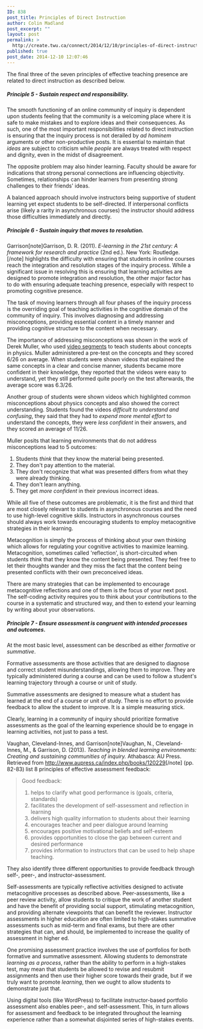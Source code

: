 ```yaml
---
ID: 838
post_title: Principles of Direct Instruction
author: Colin Madland
post_excerpt: ""
layout: post
permalink: >
  http://create.twu.ca/connect/2014/12/10/principles-of-direct-instruction/
published: true
post_date: 2014-12-10 12:07:46
---
```

The final three of the seven principles of effective teaching presence are related to direct instruction as described below.
<h5>Principle 5 - Sustain respect and responsibility.</h5>
The smooth functioning of an online community of inquiry is dependent upon students feeling that the community is a welcoming place where it is safe to make mistakes and to explore ideas and their consequences. As such, one of the most important responsibilities related to direct instruction is ensuring that the inquiry process is not derailed by <em>ad hominem</em> arguments or other non-productive posts. It is essential to maintain that <em>ideas</em> are subject to criticism while <em>people</em> are always treated with respect and dignity, even in the midst of disagreement.

The opposite problem may also hinder learning. Faculty should be aware for indications that strong personal connections are influencing objectivity. Sometimes, relationships can hinder learners from presenting strong challenges to their friends' ideas.

A balanced approach should involve instructors being supportive of student learning yet expect students to be self-directed. If interpersonal conflicts arise (likely a rarity in asynchronous courses) the instructor should address those difficulties immediately and directly.
<h5>Principle 6 - Sustain inquiry that moves to resolution.</h5>
Garrison[note]Garrison, D. R. (2011). <em>E-learning in the 21st century: A framework for research and practice</em> (2nd ed.). New York: Routledge. [/note] highlights the difficulty with ensuring that students in online courses reach the integration and resolution stages of the inquiry process. While a significant issue in resolving this is ensuring that learning activities are designed to promote integration and resolution, the other major factor has to do with ensuring adequate teaching presence, especially with respect to promoting cognitive presence.

The task of moving learners through all four phases of the inquiry process is the overriding goal of teaching activities in the cognitive domain of the community of inquiry. This involves diagnosing and addressing misconceptions, providing essential content in a timely manner and providing cognitive structure to the content when necessary.

The importance of addressing misconceptions was shown in the work of Derek Muller, who used <a href="http://youtu.be/eVtCO84MDj8?t=1m21s" target="_blank" rel="noopener noreferrer">video segments</a> to teach students about concepts in physics. Muller administered a pre-test on the concepts and they scored 6/26 on average. When students were shown videos that explained the same concepts in a clear and concise manner, students became more confident in their knowledge, they reported that the videos were easy to understand, yet they still performed quite poorly on the test afterwards, the average score was 6.3/26.

Another group of students were shown videos which highlighted common misconceptions about physics concepts and also showed the correct understanding. Students found the videos <em>difficult to understand and confusing</em>, they said that they had to <em>expend more mental effort</em> to understand the concepts, they were <em>less confident</em> in their answers, and they scored an average of 11/26.

Muller posits that learning environments that do not address misconceptions lead to 5 outcomes:
<ol>
	<li>Students <em>think</em> that they know the material being presented.</li>
	<li>They don't pay attention to the material.</li>
	<li>They don't recognize that what was presented differs from what they were already thinking.</li>
	<li>They don't learn anything.</li>
	<li>They get <em>more confident</em> in their previous incorrect ideas.</li>
</ol>
While all five of these outcomes are problematic, it is the first and third that are most closely relevant to students in asynchronous courses and the need to use high-level cognitive skills. Instructors in asynchronous courses should always work towards encouraging students to employ metacognitive strategies in their learning.

Metacognition is simply the process of thinking about your own thinking which allows for regulating your cognitive activities to maximize learning. Metacognition, sometimes called 'reflection', is short-circuited when students <em>think</em> that they know the content being presented. They feel free to let their thoughts wander and they miss the fact that the content being presented conflicts with their own preconceived ideas.

There are many strategies that can be implemented to encourage metacognitive reflections and one of them is the focus of your next post. The self-coding activity requires you to think about your contributions to the course in a systematic and structured way, and then to extend your learning by writing about your observations.
<h5>Principle 7 - Ensure assessment is congruent with intended processes and outcomes.</h5>
At the most basic level, assessment can be described as either <em>formative</em> or <em>summative</em>.

Formative assessments are those activities that are designed to diagnose and correct student misunderstandings, allowing them to improve. They are typically administered during a course and can be used to follow a student's learning trajectory through a course or unit of study.

Summative assessments are designed to measure what a student has learned at the end of a course or unit of study. There is no effort to provide feedback to allow the student to improve. It is a simple measuring stick.

Clearly, learning in a community of inquiry should prioritize formative assessments as the goal of the learning experience should be to engage in learning activities, not just to pass a test.

Vaughan, Cleveland-Innes, and Garrison[note]Vaughan, N., Cleveland-Innes, M., &amp; Garrison, D. (2013). <em>Teaching in blended learning environments: Creating and sustaining communities of inquiry.</em> Athabasca: AU Press. Retrieved from <a href="http://www.aupress.ca/index.php/books/120229" target="_blank" rel="noopener noreferrer">http://www.aupress.ca/index.php/books/120229</a>[/note] (pp. 82-83) list 8 principles of effective assessment feedback:
<blockquote>Good feedback:
<ol>
	<li>helps to clarify what good performance is (goals, criteria, standards)</li>
	<li>facilitates the development of self-assessment and reflection in learning</li>
	<li>delivers high quality information to students about their learning</li>
	<li>encourages teacher and peer dialogue around learning</li>
	<li>encourages positive motivational beliefs and self-esteem</li>
	<li>provides opportunities to close the gap between current and desired performance</li>
	<li>provides information to instructors that can be used to help shape teaching.</li>
</ol>
</blockquote>
They also identify three different opportunities to provide feedback through self-, peer-, and instructor-assessment.

Self-assessments are typically reflective activities designed to activate metacognitive processes as described above. Peer-assessments, like a peer review activity, allow students to critique the work of another student and have the benefit of providing social support, stimulating metacognition, and providing alternate viewpoints that can benefit the reviewer. Instructor assessments in higher education are often limited to high-stakes summative assessments such as mid-term and final exams, but there are other strategies that can, and should, be implemented to increase the quality of assessment in higher ed.

One promising assessment practice involves the use of portfolios for both formative and summative assessment. Allowing students to demonstrate <em>learning as a process</em>, rather than the ability to perform in a high-stakes test, may mean that students be allowed to revise and resubmit assignments and then use their higher score towards their grade, but if we truly want to promote <em>learning</em>, then we ought to allow students to demonstrate just that.

Using digital tools (like WordPress) to facilitate instructor-based portfolio assessment also enables peer-, and self-assessment. This, in turn allows for assessment and feedback to be integrated throughout the learning experience rather than a somewhat disjointed series of high-stakes events.

&nbsp;